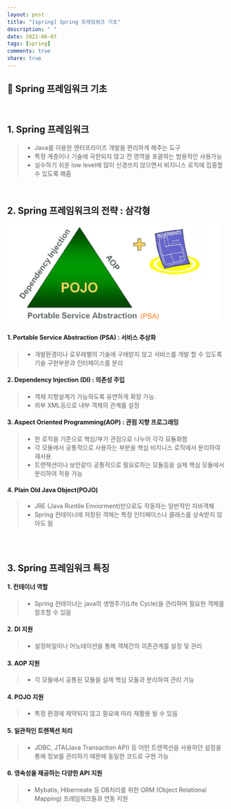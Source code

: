 ```yaml
---
layout: post
title: "[spring] Spring 프레임워크 기초"
description: " "
date: 2021-06-07
tags: [spring]
comments: true
share: true
---
```


## 🌱 Spring 프레임워크 기초

<br >

## 1. Spring 프레임워크

> - Java를 이용한 엔터프라이즈 개발을 편리하게 해주는 도구
> - 특정 계층이나 기술에 국한되지 않고 전 영역을 포괄하는 범용적인 사용가능
> - 실수하기 쉬운 low level에 많이 신경쓰지 않으면서 비지니스 로직에 집중할 수 있도록 해줌

<br >

## 2. Spring 프레임워크의 전략 : 삼각형

![삼각형](./imgs/triangle.png)

#### 1. Portable Service Abstraction (PSA) : 서비스 추상화

> - 개발환경이나 로우레벨의 기술에 구애받지 않고 서비스를 개발 할 수 있도록 기술 구현부분과 인터페이스를 분리

#### 2. Dependency Injection (DI) : 의존성 주입

> - 객체 지향설계가 가능하도록 유연하게 확장 가능.
> - 외부 XML등으로 내부 객체의 관계를 설정

#### 3. Aspect Oriented Programming(AOP) : 관점 지향 프로그래밍

> - 한 로직을 기준으로 핵심/부가 관점으로 나누어 각각 모듈화함
> - 각 모듈에서 공통적으로 사용하는 부분을 핵심 비지니스 로직에서 분리하여 재사용
> - 트랜젝션이나 보안같이 공통적으로 필요로하는 모듈등을 실제 핵심 모듈에서 분리하여 적용 가능

#### 4. Plain Old Java Object(POJO)

> - JRE (Java Runtile Enviorment)만으로도 작동하는 일반적인 자바객체
> - Spring 컨테이너에 저장된 객체는 특정 인터페이스나 클래스를 상속받지 않아도 됨

<br>
<br>

## 3. Spring 프레임워크 특징

#### 1. 컨테이너 역할

> - Spring 컨테이너는 java의 생명주기(Life Cycle)을 관리하며 필요한 객체를 참조할 수 있음

#### 2. DI 지원

> - 설정파일이나 어노테이션을 통해 객체간의 의존관계를 설정 및 관리

#### 3. AOP 지원

> - 각 모듈에서 공통된 모듈을 실제 핵심 모듈과 분리하여 관리 가능

#### 4. POJO 지원

> - 특정 환경에 제약되지 않고 필요에 따라 재활용 될 수 있음

#### 5. 일관적인 트렌젝션 처리

> - JDBC, JTA(Java Transaction API) 등 어떤 트렌젝션을 사용하던 설정을 통해 정보를 관리하기 때문에 동일한 코드로 구현 가능

#### 6. 영속성을 제공하는 다양한 API 지원

> - Mybatis, Hiberneate 등 DB처리를 위한 ORM (Object Relational Mapping) 프레임워크들과 연동 지원
